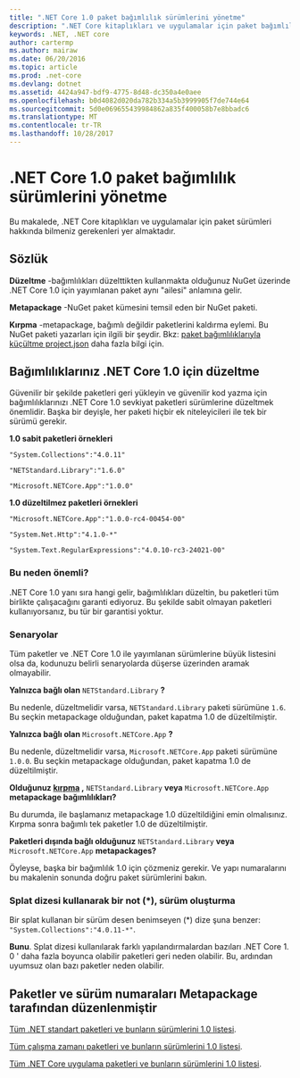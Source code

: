 ```yaml
---
title: ".NET Core 1.0 paket bağımlılık sürümlerini yönetme"
description: ".NET Core kitaplıkları ve uygulamalar için paket bağımlılık sürüm yönetimi hakkında bilgi edinin."
keywords: .NET, .NET core
author: cartermp
ms.author: mairaw
ms.date: 06/20/2016
ms.topic: article
ms.prod: .net-core
ms.devlang: dotnet
ms.assetid: 4424a947-bdf9-4775-8d48-dc350a4e0aee
ms.openlocfilehash: b0d4082d020da782b334a5b3999905f7de744e64
ms.sourcegitcommit: 5d0e069655439984862a835f400058b7e8bbadc6
ms.translationtype: MT
ms.contentlocale: tr-TR
ms.lasthandoff: 10/28/2017
---
```

# <a name="how-to-manage-package-dependency-versions-for-net-core-10"></a>.NET Core 1.0 paket bağımlılık sürümlerini yönetme

Bu makalede, .NET Core kitaplıkları ve uygulamalar için paket sürümleri hakkında bilmeniz gerekenleri yer almaktadır.

## <a name="glossary"></a>Sözlük

**Düzeltme** -bağımlılıkları düzelttikten kullanmakta olduğunuz NuGet üzerinde .NET Core 1.0 için yayımlanan paket aynı "ailesi" anlamına gelir.

**Metapackage** -NuGet paket kümesini temsil eden bir NuGet paketi.

**Kırpma** -metapackage, bağımlı değildir paketlerini kaldırma eylemi.  Bu NuGet paketi yazarları için ilgili bir şeydir.  Bkz: [paket bağımlılıklarıyla küçültme project.json](../deploying/reducing-dependencies.md) daha fazla bilgi için. 

## <a name="fix-your-dependencies-to-net-core-10"></a>Bağımlılıklarınız .NET Core 1.0 için düzeltme

Güvenilir bir şekilde paketleri geri yükleyin ve güvenilir kod yazma için bağımlılıklarınızı .NET Core 1.0 sevkiyat paketleri sürümlerine düzeltmek önemlidir.  Başka bir deyişle, her paketi hiçbir ek niteleyicileri ile tek bir sürümü gerekir.

**1.0 sabit paketleri örnekleri**

`"System.Collections":"4.0.11"`

`"NETStandard.Library":"1.6.0"`

`"Microsoft.NETCore.App":"1.0.0"`

**1.0 düzeltilmez paketleri örnekleri**

`"Microsoft.NETCore.App":"1.0.0-rc4-00454-00"`

`"System.Net.Http":"4.1.0-*"`

`"System.Text.RegularExpressions":"4.0.10-rc3-24021-00"`

### <a name="why-does-this-matter"></a>Bu neden önemli?

.NET Core 1.0 yanı sıra hangi gelir, bağımlılıkları düzeltin, bu paketleri tüm birlikte çalışacağını garanti ediyoruz. Bu şekilde sabit olmayan paketleri kullanıyorsanız, bu tür bir garantisi yoktur.

### <a name="scenarios"></a>Senaryolar

Tüm paketler ve .NET Core 1.0 ile yayımlanan sürümlerine büyük listesini olsa da, kodunuzu belirli senaryolarda düşerse üzerinden aramak olmayabilir.

**Yalnızca bağlı olan** `NETStandard.Library` **?**

Bu nedenle, düzeltmelidir varsa, `NETStandard.Library` paketi sürümüne `1.6`.  Bu seçkin metapackage olduğundan, paket kapatma 1.0 de düzeltilmiştir.

**Yalnızca bağlı olan** `Microsoft.NETCore.App` **?**

Bu nedenle, düzeltmelidir varsa, `Microsoft.NETCore.App` paketi sürümüne `1.0.0`.  Bu seçkin metapackage olduğundan, paket kapatma 1.0 de düzeltilmiştir.

**Olduğunuz [kırpma](../deploying/reducing-dependencies.md) ,** `NETStandard.Library` **veya** `Microsoft.NETCore.App` **metapackage bağımlılıkları?**

Bu durumda, ile başlamanız metapackage 1.0 düzeltildiğini emin olmalısınız.  Kırpma sonra bağımlı tek paketler 1.0 de düzeltilmiştir.

**Paketleri dışında bağlı olduğunuz** `NETStandard.Library` **veya** `Microsoft.NETCore.App` **metapackages?**

Öyleyse, başka bir bağımlılık 1.0 için çözmeniz gerekir.  Ve yapı numaralarını bu makalenin sonunda doğru paket sürümlerini bakın.

### <a name="a-note-on-using-a-splat-string--when-versioning"></a>Splat dizesi kullanarak bir not (\*), sürüm oluşturma

Bir splat kullanan bir sürüm desen benimseyen (\*) dize şuna benzer: `"System.Collections":"4.0.11-*"`.

**Bunu**.  Splat dizesi kullanılarak farklı yapılandırmalardan bazıları .NET Core 1. 0 ' daha fazla boyunca olabilir paketleri geri neden olabilir.  Bu, ardından uyumsuz olan bazı paketler neden olabilir.

## <a name="packages-and-version-numbers-organized-by-metapackage"></a>Paketler ve sürüm numaraları Metapackage tarafından düzenlenmiştir

[Tüm .NET standart paketleri ve bunların sürümlerini 1.0 listesi](https://github.com/dotnet/versions/blob/master/build-info/dotnet/corefx/release/1.0.0/Latest_Packages.txt).

[Tüm çalışma zamanı paketleri ve bunların sürümlerini 1.0 listesi](https://github.com/dotnet/versions/blob/master/build-info/dotnet/coreclr/release/1.0.0/LKG_Packages.txt).

[Tüm .NET Core uygulama paketleri ve bunların sürümlerini 1.0 listesi](https://github.com/dotnet/versions/blob/master/build-info/dotnet/core-setup/release/1.0.0/Latest_Packages.txt).

